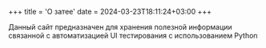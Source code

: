 +++
title = 'О затее'
date = 2024-03-23T18:11:24+03:00
+++

Данный сайт предназначен для хранения полезной информации связанной с автоматизацией UI тестирования с использованием Python

<!-- Нужно еще что то добавить? -->
